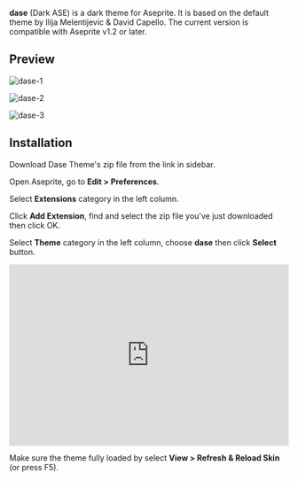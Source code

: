 **dase** (Dark ASE) is a dark theme for Aseprite. It is based on the default theme by Ilija Melentijevic & David Capello. The current version is compatible with Aseprite v1.2 or later.

## Preview

![dase-1](/dase-theme/assets/img/dase-1.jpg)

![dase-2](/dase-theme/assets/img/dase-2.jpg)

![dase-3](/dase-theme/assets/img/dase-3.jpg)

## Installation
Download Dase Theme's zip file from the link in sidebar.

Open Aseprite, go to **Edit > Preferences**.

Select **Extensions** category in the left column.

Click **Add Extension**, find and select the zip file you've just downloaded then click OK.

Select **Theme** category in the left column, choose **dase** then click **Select** button.

<p><div style='position:relative; padding-bottom:calc(56.25% + 44px)'><iframe src='https://gfycat.com/ifr/WebbedScornfulCuttlefish' frameborder='0' scrolling='no' width='100%' height='100%' style='position:absolute;top:0;left:0;' allowfullscreen></iframe></div></p>

Make sure the theme fully loaded by select **View > Refresh & Reload Skin** (or press F5).